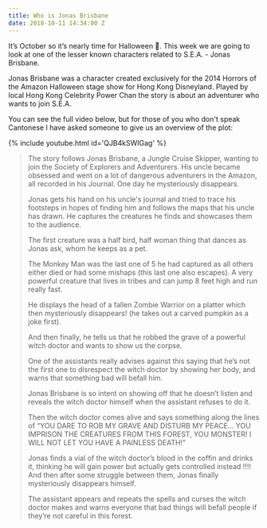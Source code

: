 ```yaml
---
title: Who is Jonas Brisbane
date: 2018-10-11 14:34:00 Z
---
```


It’s October so it’s nearly time for Halloween 🎃. This week we are going to look at one of the lesser known characters related to S.E.A. - Jonas Brisbane.

Jonas Brisbane was a character created exclusively for the 2014 Horrors of the Amazon Halloween stage show for Hong Kong Disneyland. Played by local Hong Kong Celebrity Power Chan the story is about an adventurer who wants to join S.E.A.

You can see the full video below, but for those of you who don't speak Cantonese I have asked someone to give us an overview of the plot:

{% include youtube.html id='QJB4kSWIGag' %}

> The story follows Jonas Brisbane, a Jungle Cruise Skipper, wanting to join the Society of Explorers and Adventurers. His uncle became obsessed and went on a lot of dangerous adventurers in the Amazon, all recorded in his Journal. One day he mysteriously disappears.  
>   
> Jonas gets his hand on his uncle's journal and tried to trace his footsteps in hopes of finding him and follows the maps that his uncle has drawn. He captures the creatures he finds and showcases them to the audience.  
>   
> The first creature was a half bird, half woman thing that dances as Jonas ask, whom he keeps as a pet.  
>   
> The Monkey Man was the last one of 5 he had captured as all others either died or had some mishaps (this last one also escapes). A very powerful creature that lives in tribes and can jump 8 feet high and run really fast.  
>   
> He displays the head of a fallen Zombie Warrior on a platter which then mysteriously disappears! (he takes out a carved pumpkin as a joke first).  
>   
> And then finally, he tells us that he robbed the grave of a powerful witch doctor and wants to show us the corpse.  
>   
> One of the assistants really advises against this saying that he’s not the first one to disrespect the witch doctor by showing her body, and warns that something bad will befall him.  
>   
> Jonas Brisbane is so intent on showing off that he doesn’t listen and reveals the witch doctor himself when the assistant refuses to do it.  
>   
> Then the witch doctor comes alive and says something along the lines of “YOU DARE TO ROB MY GRAVE AND DISTURB MY PEACE… YOU IMPRISON THE CREATURES FROM THIS FOREST, YOU MONSTER! I WILL NOT LET YOU HAVE A PAINLESS DEATH!”  
>   
> Jonas finds a vial of the witch doctor’s blood in the coffin and drinks it, thinking he will gain power but actually gets controlled instead !!!! And then after some struggle between them, Jonas finally mysteriously disappears himself.  
>   
> The assistant appears and repeats the spells and curses the witch doctor makes and warns everyone that bad things will befall people if they’re not careful in this forest.
